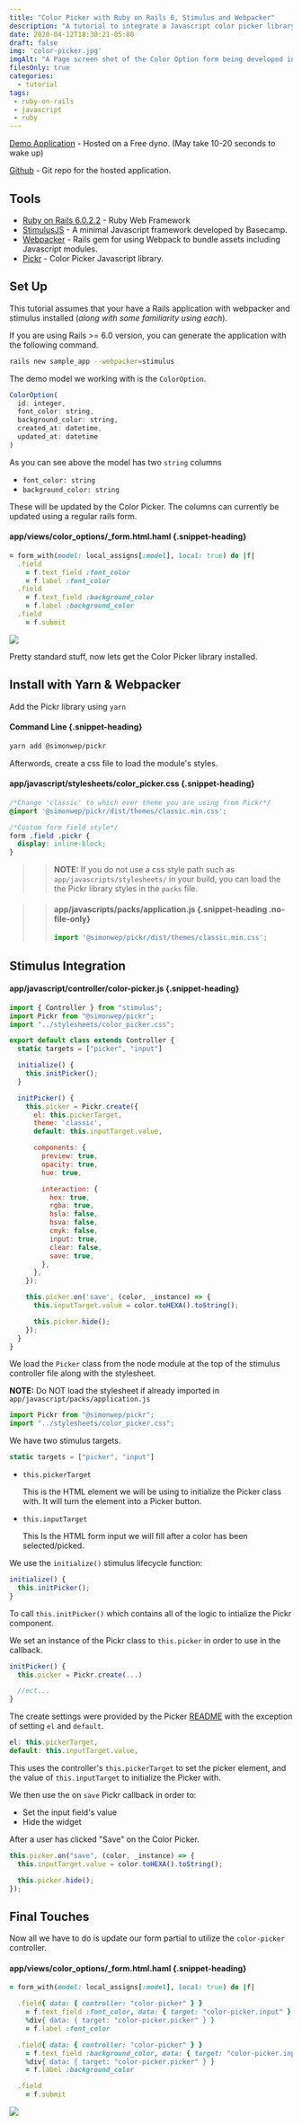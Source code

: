 ```yaml
---
title: "Color Picker with Ruby on Rails 6, Stimulus and Webpacker"
description: "A tutorial to integrate a Javascript color picker library Pickr, with Rails on Rails 6.0, StimulusJS, and Webpacker."
date: 2020-04-12T18:30:21-05:00
draft: false
img: 'color-picker.jpg'
imgAlt: "A Page screen shot of the Color Option form being developed in the following tutorial"
filesOnly: true
categories:
  - tutorial
tags:
 - ruby-on-rails
 - javascript
 - ruby
---
```


[Demo Application](https://color-picker-demo.herokuapp.com/) - Hosted on a Free dyno. (May take 10-20 seconds to wake up)

[Github](https://github.com/chrislabarge/color-picker-demo) - Git repo for the hosted application.

## Tools
- [Ruby on Rails 6.0.2.2](https://github.com/rails/rails) - Ruby Web Framework
- [StimulusJS](https://github.com/stimulusjs/stimulus) - A minimal Javascript framework developed by Basecamp.
- [Webpacker](https://github.com/rails/webpacker) - Rails gem for using Webpack to bundle assets including Javascript modules.
- [Pickr](https://github.com/Simonwep/pickr) - Color Picker Javascript library.


Set Up
----------------------

This tutorial assumes that your have a Rails application with webpacker and stimulus installed (*along with some familiarity using each*).

If you are using Rails >= 6.0 version, you can generate the application with the following command.

```bash
rails new sample_app --webpacker=stimulus
```

The demo model we working with is the `ColorOption`.

```javascript
ColorOption(
  id: integer,
  font_color: string,
  background_color: string,
  created_at: datetime,
  updated_at: datetime
)
```

As you can see above the model has two `string` columns
  - `font_color: string`
  - `background_color: string`

These will be updated by the Color Picker. The columns can currently be updated using a regular rails form.

#### app/views/color_options/_form.html.haml {.snippet-heading}
```ruby
= form_with(model: local_assigns[:model], local: true) do |f|
  .field
    = f.text_field :font_color
    = f.label :font_color
  .field
    = f.text_field :background_color
    = f.label :background_color
  .field
    = f.submit
```

![](/img/standard.gif)

Pretty standard stuff, now lets get the Color Picker library installed.

Install with Yarn & Webpacker
-----------------------

Add the Pickr library using `yarn`

#### Command Line {.snippet-heading}
```bash
yarn add @simonwep/pickr
```

Afterwords, create a css file to load the module's styles.

#### app/javascript/stylesheets/color_picker.css {.snippet-heading}

```css
/*Change 'classic' to which ever theme you are using from Pickr*/
@import '@simonwep/pickr/dist/themes/classic.min.css';

/*Custom form field style*/
form .field .pickr {
  display: inline-block;
}
```

>>**NOTE:** If you do not use a css style path such as `app/javascripts/stylesheets/` in your build, you can load the the Pickr library styles in the `packs` file.

>> #### app/javascripts/packs/application.js {.snippet-heading .no-file-only}
>>```javascript
>>import '@simonwep/pickr/dist/themes/classic.min.css';
>>```

Stimulus Integration
------------------------------------

#### app/javascript/controller/color-picker.js  {.snippet-heading}
```javascript
import { Controller } from "stimulus";
import Pickr from "@simonwep/pickr";
import "../stylesheets/color_picker.css";

export default class extends Controller {
  static targets = ["picker", "input"]

  initialize() {
    this.initPicker();
  }

  initPicker() {
    this.picker = Pickr.create({
      el: this.pickerTarget,
      theme: 'classic',
      default: this.inputTarget.value,

      components: {
        preview: true,
        opacity: true,
        hue: true,

        interaction: {
          hex: true,
          rgba: true,
          hsla: false,
          hsva: false,
          cmyk: false,
          input: true,
          clear: false,
          save: true,
        },
      },
    });

    this.picker.on('save', (color, _instance) => {
      this.inputTarget.value = color.toHEXA().toString();

      this.picker.hide();
    });
  }
}
```

We load the `Picker` class from the node module at the top of the stimulus controller file along with the stylesheet.

**NOTE:** Do NOT load the stylesheet if already imported in `app/javascript/packs/application.js`
```javascript
import Pickr from "@simonwep/pickr";
import "../stylesheets/color_picker.css";
```

We have two stimulus targets.

```javascript
static targets = ["picker", "input"]
```

 - `this.pickerTarget`

   This is the HTML element we will be using to initialize the Picker class with. It will turn the element into a Picker button.

 - `this.inputTarget`

   This Is the HTML form input we will fill after a color has been selected/picked.

We use the `initialize()` stimulus lifecycle function:

```javascript
initialize() {
  this.initPicker();
}
```

To call `this.initPicker()` which contains all of the logic to intialize the Pickr component.

We set an instance of the Pickr class to `this.picker` in order to use in the callback.

```javascript
initPicker() {
  this.picker = Pickr.create(...)

  //ect...
}
```

The create settings were provided by the Picker [README](https://github.com/Simonwep/pickr) with the exception of setting `el` and `default`.

```javascript
el: this.pickerTarget,
default: this.inputTarget.value,
```

This uses the controller's `this.pickerTarget` to set the picker element, and the value of `this.inputTarget` to initialize the Picker with.

We then use the on `save` Pickr callback in order to:
- Set the input field's value
- Hide the widget

After a user has clicked "Save" on the Color Picker.


```javascript
this.picker.on("save", (color, _instance) => {
  this.inputTarget.value = color.toHEXA().toString();

  this.picker.hide();
});
```

Final Touches
------------------------

Now all we have to do is update our form partial to utilize the `color-picker` controller.

#### app/views/color_options/_form.html.haml {.snippet-heading}
```ruby
= form_with(model: local_assigns[:model], local: true) do |f|

  .field{ data: { controller: "color-picker" } }
    = f.text_field :font_color, data: { target: "color-picker.input" }
    %div{ data: { target: "color-picker.picker" } }
    = f.label :font_color

  .field{ data: { controller: "color-picker" } }
    = f.text_field :background_color, data: { target: "color-picker.input" }
    %div{ data: { target: "color-picker.picker" } }
    = f.label :background_color

  .field
    = f.submit
```

![](/img/stimulus.gif)
